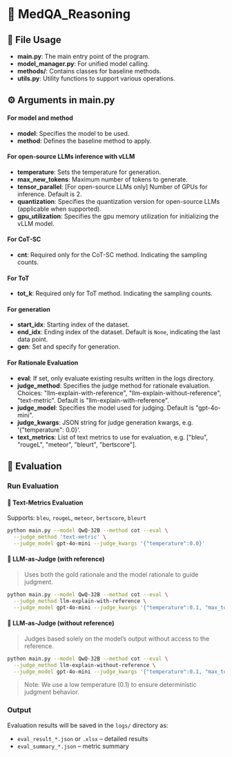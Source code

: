 # 🌟 MedQA_Reasoning

## 📂 File Usage
- **main.py**: The main entry point of the program.
- **model_manager.py**: For unified model calling.
- **methods/**: Contains classes for baseline methods.
- **utils.py**: Utility functions to support various operations.

## ⚙️ Arguments in main.py
#### For model and method
- **model**: Specifies the model to be used.
- **method**: Defines the baseline method to apply.
#### For open-source LLMs inference with vLLM
- **temperature**: Sets the temperature for generation.
- **max_new_tokens**: Maximum number of tokens to generate.
- **tensor_parallel**: [For open-source LLMs only] Number of GPUs for inference. Default is 2.
- **quantization**: Specifies the quantization version for open-source LLMs (applicable when supported).
- **gpu_utilization**: Specifies the gpu memory utilization for initializing the vLLM model.
#### For CoT-SC
- **cnt**: Required only for the CoT-SC method. Indicating the sampling counts.
#### For ToT
- **tot_k**: Required only for ToT method. Indicating the sampling counts.
#### For generation
- **start_idx**: Starting index of the dataset.
- **end_idx**: Ending index of the dataset. Default is `None`, indicating the last data point.
- **gen**: Set and specify for generation.
#### For Rationale Evaluation
- **eval**: If set, only evaluate existing results written in the logs directory.
- **judge_method**: Specifies the judge method for rationale evaluation. Choices: "llm-explain-with-reference", "llm-explain-without-reference", "text-metric". Default is "llm-explain-with-reference".
- **judge_model**: Specifies the model used for judging. Default is "gpt-4o-mini".
- **judge_kwargs**: JSON string for judge generation kwargs, e.g. '{"temperature": 0.0}'.
- **text_metrics**: List of text metrics to use for evaluation, e.g. ["bleu", "rougeL", "meteor", "bleurt", "bertscore"].


## 📝 Evaluation

### Run Evaluation

#### 🔹 Text-Metrics Evaluation

Supports: `bleu`, `rougeL`, `meteor`, `bertscore`, `bleurt`

```bash
python main.py --model QwQ-32B --method cot --eval \
  --judge_method 'text-metric' \
  --judge_model gpt-4o-mini --judge_kwargs '{"temperature":0.0}'
```

#### 🔹 LLM-as-Judge (with reference)
> Uses both the gold rationale and the model rationale to guide judgment.

```bash
python main.py --model QwQ-32B --method cot --eval \
  --judge_method llm-explain-with-reference \
  --judge_model gpt-4o-mini --judge_kwargs '{"temperature":0.1, "max_tokens": 4096}'
```

#### 🔹 LLM-as-Judge (without reference)
> Judges based solely on the model’s output without access to the reference.

```bash
python main.py --model QwQ-32B --method cot --eval \
  --judge_method llm-explain-without-reference \
  --judge_model gpt-4o-mini --judge_kwargs '{"temperature":0.1, "max_tokens": 4096}'
```
> Note: We use a low temperature (0.1) to ensure deterministic judgment behavior.
### Output

Evaluation results will be saved in the `logs/` directory as:

* `eval_result_*.json` or `.xlsx` – detailed results
* `eval_summary_*.json` – metric summary
